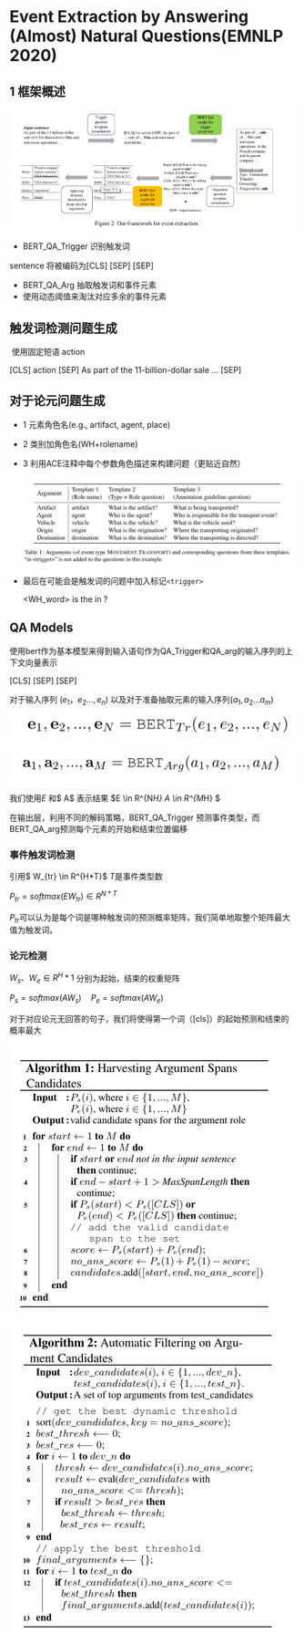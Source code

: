 # Event Extraction by Answering (Almost) Natural Questions(EMNLP 2020)

## 1 框架概述

![image-20210521195811377](picture\image-20210521195811377.png)

- BERT_QA_Trigger	识别触发词

sentence 将被编码为[CLS] <question> [SEP] <sentence> [SEP]

- BERT_QA_Arg	抽取触发词和事件元素
- 使用动态阈值来淘汰对应多余的事件元素

## 触发词检测问题生成

​	使用固定短语 action

[CLS] action [SEP] As part of the 11-billion-dollar sale ... [SEP]

## 对于论元问题生成

- 1 元素角色名(e.g., artifact, agent, place)

- 2 类别加角色名(WH+rolename)

- 3 利用ACE注释中每个参数角色描述来构建问题（更贴近自然）

  ![image-20210521201456867](picture\image-20210521201456867.png)

- 最后在可能会是触发词的问题中加入标记`<trigger>`

  <WH_word> is the <argument> in <trigger>?

## QA Models

使用bert作为基本模型来得到输入语句作为QA_Trigger和QA_arg的输入序列的上下文向量表示

[CLS] <question> [SEP] <sentence>[SEP]

对于输入序列 $(e_1，e_2...,e_n)$ 以及对于准备抽取元素的输入序列$(a_1,a_2...a_m)$



![image-20210521203700111](picture\image-20210521203700111.png)

![image-20210521203728090](picture\image-20210521203728090.png)

我们使用$E$ 和$ A$ 表示结果 $E \in R^{N*H} A \in R^{M*H} $

在输出层，利用不同的解码策略，BERT_QA_Trigger 预测事件类型，而BERT_QA_arg预测每个元素的开始和结束位置偏移 

### 事件触发词检测

引用$ W_{tr} \in R^{H*T}$ $T$是事件类型数

$P_{tr}=softmax(EW_{tr})\in R^{N*T}$

$P_{tr}$可以认为是每个词是哪种触发词的预测概率矩阵，我们简单地取整个矩阵最大值为触发词。

### 论元检测

$W_s、W_e \in R^H*1$ 分别为起始，结束的权重矩阵

$P_s=softmax(AW_s) \quad P_e=softmax(AW_e)$

对于对应论元无回答的句子，我们将使得第一个词（[cls]）的起始预测和结束的概率最大



![image-20210530222358561](picture\image-20210530222358561.png)



![image-20210530222431424](picture\image-20210530222431424.png)